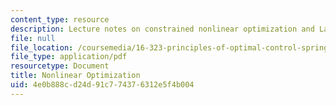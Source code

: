 ```yaml
---
content_type: resource
description: Lecture notes on constrained nonlinear optimization and Lagrange multipliers.
file: null
file_location: /coursemedia/16-323-principles-of-optimal-control-spring-2008/4e0b888cd24d91c774376312e5f4b004_lec2.pdf
file_type: application/pdf
resourcetype: Document
title: Nonlinear Optimization
uid: 4e0b888c-d24d-91c7-7437-6312e5f4b004
---
```

